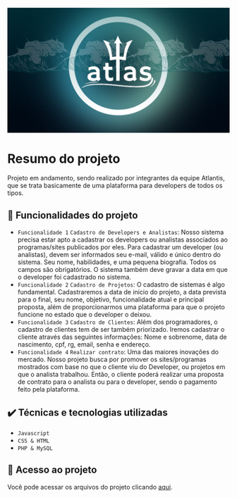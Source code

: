 ![Projeto Atlas](https://github.com/rafokez/Login-Atlas/blob/main/Projeto%20Atlas%20(1).png?raw=true)


# Resumo do projeto
Projeto em andamento, sendo realizado por integrantes da equipe Atlantis, que se trata basicamente de uma plataforma para developers de todos os tipos.

## 🔨 Funcionalidades do projeto

- `Funcionalidade 1` `Cadastro de Developers e Analistas`: Nosso sistema precisa estar apto a cadastrar os developers ou analistas associados ao programas/sites publicados por eles. Para cadastrar um developer (ou analistas), devem ser informados seu e-mail, válido e único dentro do sistema. Seu nome, habilidades, e uma pequena biografia. Todos os campos são obrigatórios. O sistema também deve gravar a data em que o developer foi cadastrado no sistema.
- `Funcionalidade 2` `Cadastro de Projetos`: O cadastro de sistemas é algo fundamental. Cadastraremos a data de início do projeto, a data prevista para o final, seu nome, objetivo, funcionalidade atual e principal proposta, além de proporcionarmos uma plataforma para que o projeto funcione no estado que o developer o deixou.
- `Funcionalidade 3` `Cadastro de Clientes`: Além dos programadores, o cadastro de clientes tem de ser também priorizado. Iremos cadastrar o cliente através das seguintes informações: Nome e sobrenome, data de nascimento, cpf, rg, email, senha e endereço.
- `Funcionalidade 4` `Realizar contrato`: Uma das maiores inovações do mercado. Nosso projeto busca por promover os sites/programas mostrados com base no que o cliente viu do Developer, ou projetos em que o analista trabalhou. Então, o cliente poderá realizar uma proposta de contrato para o analista ou para o developer, sendo o pagamento feito pela plataforma.

## ✔️ Técnicas e tecnologias utilizadas

- ``Javascript``
- ``CSS & HTML``
- ``PHP & MySQL``

## 📁 Acesso ao projeto
Você pode acessar os arquivos do projeto clicando [aqui](https://github.com/rafokez/Login-Atlas.git).
